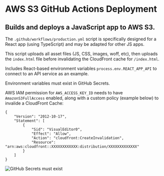 # AWS S3 GitHub Actions Deployment

## Builds and deploys a JavaScript app to AWS S3.

The `.github/workflows/production.yml` script is specifically designed for a React app (using TypeScript) and may be adapted for other JS apps.

This script uploads all asset files (JS, CSS, images, woff, etc), then uploads the `index.html` file before invalidating the CloudFront cache for `/index.html`.

Includes React-based environment variables `process.env.REACT_APP_API` to connect to an API service as an example.

Environment variables must exist in GitHub Secrets.

AWS IAM permission for `AWS_ACCESS_KEY_ID` needs to have `AmazonS3FullAccess` enabled, along with a custom policy (example below) to invalide a CloudFront Cache:

```
{
    "Version": "2012-10-17",
    "Statement": [
        {
            "Sid": "VisualEditor0",
            "Effect": "Allow",
            "Action": "cloudfront:CreateInvalidation",
            "Resource": "arn:aws:cloudfront::XXXXXXXXXXXX:distribution/XXXXXXXXXXXXX"
        }
    ]
}
```

![GitHub Secrets must exist](https://www.aaronwht.com/images/tutorial/github-actions-secrets.png)
